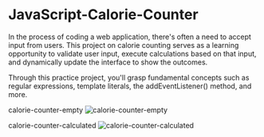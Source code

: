 # JavaScript-Calorie-Counter
In the process of coding a web application, there's often a need to accept input from users. This project on calorie counting serves as a learning opportunity to validate user input, execute calculations based on that input, and dynamically update the interface to show the outcomes.

Through this practice project, you'll grasp fundamental concepts such as regular expressions, template literals, the addEventListener() method, and more.

calorie-counter-empty
![calorie-counter-empty](https://github.com/faheemjabbar/JavaScript-Calorie-Counter/assets/62172350/b052905c-98c2-4c02-8b65-b4b0aa328b09)

calorie-counter-calculated
![calorie-counter-calculated](https://github.com/faheemjabbar/JavaScript-Calorie-Counter/assets/62172350/51ba10de-5067-4ffa-80db-117e65dfef36)
